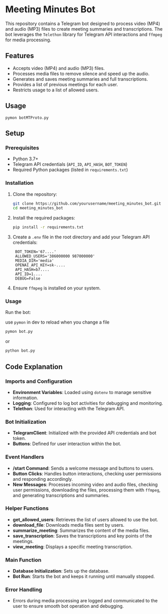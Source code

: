 # Meeting Minutes Bot

This repository contains a Telegram bot designed to process video (MP4) and audio (MP3) files to create meeting summaries and transcriptions. The bot leverages the `Telethon` library for Telegram API interactions and `ffmpeg` for media processing.

## Features

- Accepts video (MP4) and audio (MP3) files.
- Processes media files to remove silence and speed up the audio.
- Generates and saves meeting summaries and full transcriptions.
- Provides a list of previous meetings for each user.
- Restricts usage to a list of allowed users.

## Usage

```
pymon botMTProto.py
```

## Setup

### Prerequisites

- Python 3.7+
- Telegram API credentials (`API_ID`, `API_HASH`, `BOT_TOKEN`)
- Required Python packages (listed in `requirements.txt`)

### Installation

1. Clone the repository:
   ```bash
   git clone https://github.com/yourusername/meeting_minutes_bot.git
   cd meeting_minutes_bot
   ```

2. Install the required packages:
   ```bash
   pip install -r requirements.txt
   ```

3. Create a `.env` file in the root directory and add your Telegram API credentials:
   ```
    BOT_TOKEN='67....'
    ALLOWED_USERS='386000000 987000000'
    MEDIA_DIR='media'
    OPENAI_API_KEY=sk-....
    API_HASH=b7....
    API_ID=1....
    DEBUG=False
   ```

4. Ensure `ffmpeg` is installed on your system.

### Usage

Run the bot:

use ```pymon``` in dev to reload when you change a file
```bash
pymon bot.py
```
or
```bash
python bot.py
```

## Code Explanation

### Imports and Configuration

- **Environment Variables**: Loaded using `dotenv` to manage sensitive information.
- **Logging**: Configured to log bot activities for debugging and monitoring.
- **Telethon**: Used for interacting with the Telegram API.

### Bot Initialization

- **TelegramClient**: Initialized with the provided API credentials and bot token.
- **Buttons**: Defined for user interaction within the bot.

### Event Handlers

- **/start Command**: Sends a welcome message and buttons to users.
- **Button Clicks**: Handles button interactions, checking user permissions and responding accordingly.
- **New Messages**: Processes incoming video and audio files, checking user permissions, downloading the files, processing them with `ffmpeg`, and generating transcriptions and summaries.

### Helper Functions

- **get_allowed_users**: Retrieves the list of users allowed to use the bot.
- **download_file**: Downloads media files sent by users.
- **summarize_meeting**: Summarizes the content of the media files.
- **save_transcription**: Saves the transcriptions and key points of the meetings.
- **view_meeting**: Displays a specific meeting transcription.

### Main Function

- **Database Initialization**: Sets up the database.
- **Bot Run**: Starts the bot and keeps it running until manually stopped.

### Error Handling

- Errors during media processing are logged and communicated to the user to ensure smooth bot operation and debugging.
